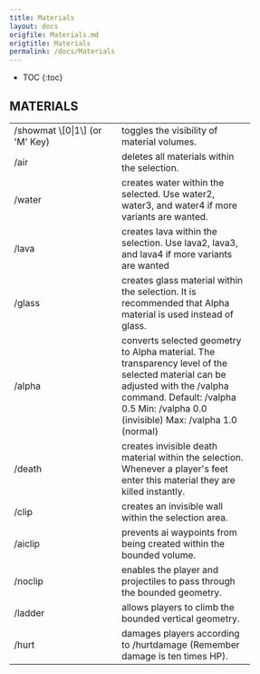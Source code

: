 ```yaml
---
title: Materials
layout: docs
origfile: Materials.md
origtitle: Materials
permalink: /docs/Materials
---
```

* TOC
{:toc}
## MATERIALS

<table cellspacing="10" style="width:100%">
<tr>
<td width="174">
/showmat \[0|1\] (or 'M' Key)

</td>
<td width="219">
toggles the visibility of material volumes.

</td>
</tr>
<tr>
<td width="174">
/air

</td>
<td width="219">
deletes all materials within the selection.

</td>
</tr>
<tr>
<td width="174">
/water

</td>
<td width="219">
creates water within the selected. Use water2, water3, and water4 if more variants are wanted.
</td>
</tr>
<tr>
<td width="174">
/lava

</td>
<td width="219">
creates lava within the selection. Use lava2, lava3, and lava4 if more variants are wanted

</td>
</tr>
<tr>
<td width="174">
/glass

</td>
<td width="219">
creates glass material within the selection. It is recommended that Alpha material is used instead of glass.

</td>
</tr>
<tr>
<td width="174">
/alpha

</td>
<td width="219">
converts selected geometry to Alpha material. The transparency level of the selected material can be adjusted with the /valpha command. Default: /valpha 0.5 Min: /valpha 0.0 (invisible) Max: /valpha 1.0 (normal)

</td>
</tr>
<tr>
<td width="174">
/death

</td>
<td width="219">
creates invisible death material within the selection. Whenever a player's feet enter this material they are killed instantly.

</td>
</tr>
<tr>
<td width="174">
/clip

</td>
<td width="219">
creates an invisible wall within the selection area.

</td>
</tr>
<tr>
<td width="174">
/aiclip

</td>
<td width="219">
prevents ai waypoints from being created within the bounded volume.

</td>
</tr>
<tr>
<td width="174">
/noclip

</td>
<td width="219">
enables the player and projectiles to pass through the bounded geometry.

</td>
</tr>
<tr>
<td width="174">
/ladder

</td>
<td width="219">
allows players to climb the bounded vertical geometry.

</td>
</tr>
</td>
</tr>
<tr>
<td width="174">
/hurt

</td>
<td width="219">
damages players according to /hurtdamage (Remember damage is ten times HP).

</td>
</tr>
</table>
